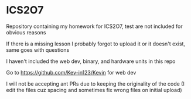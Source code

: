 # ICS2O7

Repository containing my homework for ICS2O7, test are not included for obvious reasons  

If there is a missing lesson I probably forgot to upload it or it doesn't exist, same goes with questions  

I haven't included the web dev, binary, and hardware units in this repo

Go to https://github.com/Kev-in123/Kevin for web dev

I will not be accepting ant PRs due to keeping the originality of the code (I edit the files cuz spacing and sometimes fix wrong files on initial upload)   
